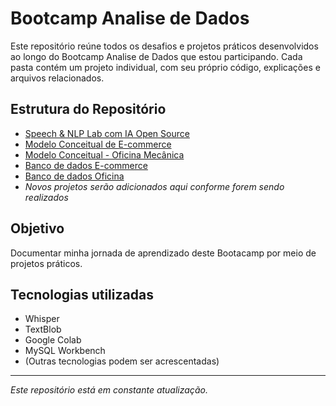 # Bootcamp Analise de Dados

Este repositório reúne todos os desafios e projetos práticos desenvolvidos ao longo do Bootcamp Analise de Dados que estou participando. Cada pasta contém um projeto individual, com seu próprio código, explicações e arquivos relacionados.


## Estrutura do Repositório

- [Speech & NLP Lab com IA Open Source](Speech_language_nlp_lab)
- [Modelo Conceitual de E-commerce](Projeto_conceitual_BD)
- [Modelo Conceitual - Oficina Mecânica](conceitual_oficina)
- [Banco de dados E-commerce](BancodeDados_Ecommerce)
- [Banco de dados Oficina](BancodeDados_Oficina)
- *Novos projetos serão adicionados aqui conforme forem sendo realizados*	


## Objetivo

Documentar minha jornada de aprendizado deste Bootacamp por meio de projetos práticos.


## Tecnologias utilizadas

- Whisper
- TextBlob
- Google Colab 
- MySQL Workbench
- (Outras tecnologias podem ser acrescentadas)


---


*Este repositório está em constante atualização.*

